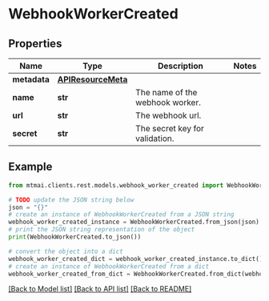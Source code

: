 # WebhookWorkerCreated


## Properties

Name | Type | Description | Notes
------------ | ------------- | ------------- | -------------
**metadata** | [**APIResourceMeta**](APIResourceMeta.md) |  | 
**name** | **str** | The name of the webhook worker. | 
**url** | **str** | The webhook url. | 
**secret** | **str** | The secret key for validation. | 

## Example

```python
from mtmai.clients.rest.models.webhook_worker_created import WebhookWorkerCreated

# TODO update the JSON string below
json = "{}"
# create an instance of WebhookWorkerCreated from a JSON string
webhook_worker_created_instance = WebhookWorkerCreated.from_json(json)
# print the JSON string representation of the object
print(WebhookWorkerCreated.to_json())

# convert the object into a dict
webhook_worker_created_dict = webhook_worker_created_instance.to_dict()
# create an instance of WebhookWorkerCreated from a dict
webhook_worker_created_from_dict = WebhookWorkerCreated.from_dict(webhook_worker_created_dict)
```
[[Back to Model list]](../README.md#documentation-for-models) [[Back to API list]](../README.md#documentation-for-api-endpoints) [[Back to README]](../README.md)


